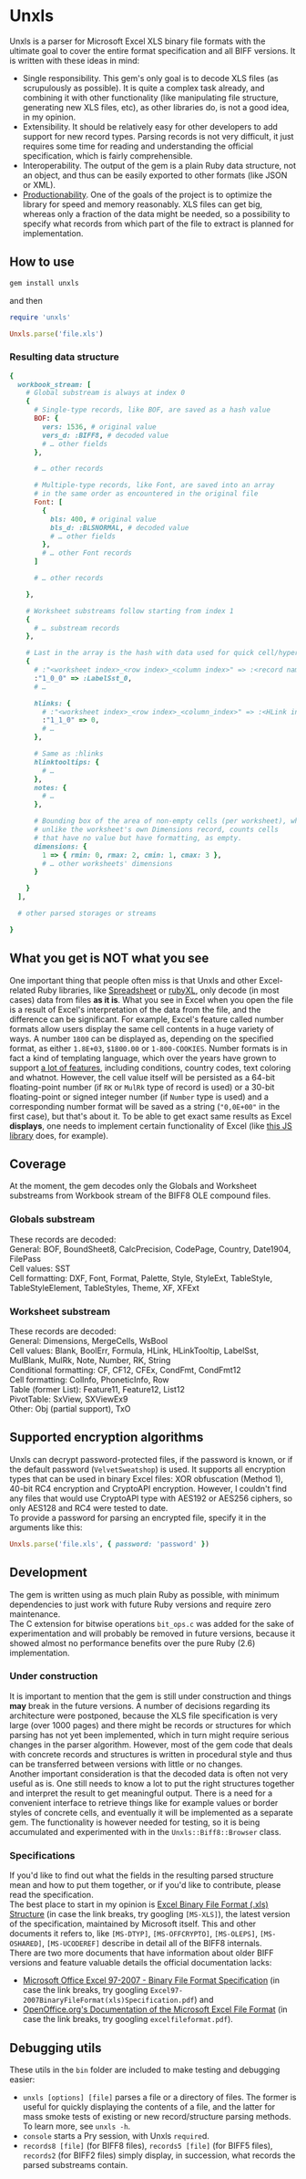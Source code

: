 # Unxls
Unxls is a parser for Microsoft Excel XLS binary file formats with the ultimate goal to cover the entire format specification and all BIFF versions. It is written with these ideas in mind:

- Single responsibility. This gem's only goal is to decode XLS files (as scrupulously as possible). It is quite a complex task already, and combining it with other functionality (like manipulating file structure, generating new XLS files, etc), as other libraries do, is not a good idea, in my opinion.
- Extensibility. It should be relatively easy for other developers to add support for new record types. Parsing records is not very difficult, it just requires some time for reading and understanding the official specification, which is fairly comprehensible.
- Interoperability. The output of the gem is a plain Ruby data structure, not an object, and thus can be easily exported to other formats (like JSON or XML).
- [Productionability](https://en.wiktionary.org/wiki/productionable). One of the goals of the project is to optimize the library for speed and memory reasonably. XLS files can get big, whereas only a fraction of the data might be needed, so a possibility to specify what records from which part of the file to extract is planned for implementation.

## How to use
```bash
gem install unxls
```

and then

```ruby
require 'unxls'

Unxls.parse('file.xls')
```

### Resulting data structure
```ruby
{
  workbook_stream: [
    # Global substream is always at index 0
    {
      # Single-type records, like BOF, are saved as a hash value
      BOF: {
        vers: 1536, # original value
        vers_d: :BIFF8, # decoded value
        # … other fields
      },

      # … other records

      # Multiple-type records, like Font, are saved into an array
      # in the same order as encountered in the original file
      Font: [
        {
          bls: 400, # original value
          bls_d: :BLSNORMAL, # decoded value
          # … other fields
        },
        # … other Font records
      ]

      # … other records

    },

    # Worksheet substreams follow starting from index 1
    {
      # … substream records
    },

    # Last in the array is the hash with data used for quick cell/hyperlink/etc. value lookup
    {
      # :"<worksheet index>_<row index>_<column index>" => :<record name>_<record index>
      :"1_0_0" => :LabelSst_0,
      # …

      hlinks: {
        # :"<worksheet index>_<row index>_<column_index>" => :<HLink index>
        :"1_1_0" => 0,
        # …
      },

      # Same as :hlinks
      hlinktooltips: {
        # …
      },
      notes: {
        # …
      },

      # Bounding box of the area of non-empty cells (per worksheet), which,
      # unlike the worksheet's own Dimensions record, counts cells
      # that have no value but have formatting, as empty.
      dimensions: {
        1 => { rmin: 0, rmax: 2, cmin: 1, cmax: 3 },
        # … other worksheets' dimensions
      }

    }
  ],

  # other parsed storages or streams

}
```

## What you get is NOT what you see
One important thing that people often miss is that Unxls and other Excel-related Ruby libraries, like [Spreadsheet](https://github.com/zdavatz/spreadsheet) or [rubyXL](https://github.com/weshatheleopard/rubyXL), only decode (in most cases) data from files __as it is__. What you see in Excel when you open the file is a result of Excel's interpretation of the data from the file, and the difference can be significant.
For example, Excel's feature called number formats allow users display the same cell contents in a huge variety of ways. A number ```1800``` can be displayed as, depending on the specified format, as either ```1.8E+03```, ```$1800.00``` or ```1-800-COOKIES```. Number formats is in fact a kind of templating language, which over the years have grown to support [a lot of features](https://support.microsoft.com/en-us/office/number-format-codes-5026bbd6-04bc-48cd-bf33-80f18b4eae68), including conditions, country codes, text coloring and whatnot. However, the cell value itself will be persisted as a 64-bit floating-point number (if ```RK``` or ```MulRk``` type of record is used) or a 30-bit floating-point or signed integer number (if ```Number``` type is used) and a corresponding number format will be saved as a string (```"0,0E+00"``` in the first case), but that's about it. To be able to get exact same results as Excel __displays__, one needs to implement certain functionality of Excel (like [this JS library](https://github.com/SheetJS/ssf) does, for example).

## Coverage
At the moment, the gem decodes only the Globals and Worksheet substreams from Workbook stream of the BIFF8 OLE compound files.

### Globals substream
These records are decoded:  
General: BOF, BoundSheet8, CalcPrecision, CodePage, Country, Date1904, FilePass  
Cell values: SST  
Cell formatting: DXF, Font, Format, Palette, Style, StyleExt, TableStyle, TableStyleElement, TableStyles, Theme, XF, XFExt

### Worksheet substream
These records are decoded:  
General: Dimensions, MergeCells, WsBool  
Cell values: Blank, BoolErr, Formula, HLink, HLinkTooltip, LabelSst, MulBlank, MulRk, Note, Number, RK, String  
Conditional formatting: CF, CF12, CFEx, CondFmt, CondFmt12  
Cell formatting: ColInfo, PhoneticInfo, Row  
Table (former List): Feature11, Feature12, List12  
PivotTable: SxView, SXViewEx9  
Other: Obj (partial support), TxO

## Supported encryption algorithms
Unxls can decrypt password-protected files, if the password is known, or if the default password (```VelvetSweatshop```) is used. It supports all encryption types that can be used in binary Excel files: XOR obfuscation (Method 1), 40-bit RC4 encryption and CryptoAPI encryption. However, I couldn't find any files that would use CryptoAPI type with AES192 or AES256 ciphers, so only AES128 and RC4 were tested to date.  
To provide a password for parsing an encrypted file, specify it in the arguments like this:
```ruby
Unxls.parse('file.xls', { password: 'password' })
```

## Development
The gem is written using as much plain Ruby as possible, with minimum dependencies to just work with future Ruby versions and require zero maintenance.  
The C extension for bitwise operations ```bit_ops.c``` was added for the sake of experimentation and will probably be removed in future versions, because it showed almost no performance benefits over the pure Ruby (2.6) implementation.

### Under construction
It is important to mention that the gem is still under construction and things **may** break in the future versions. A number of decisions regarding its architecture were postponed, because the XLS file specification is very large (over 1000 pages) and there might be records or structures for which parsing has not yet been implemented, which in turn might require serious changes in the parser algorithm. However, most of the gem code that deals with concrete records and structures is written in procedural style and thus can be transferred between versions with little or no changes.  
Another important consideration is that the decoded data is often not very useful as is. One still needs to know a lot to put the right structures together and interpret the result to get meaningful output. There is a need for a convenient interface to retrieve things like for example values or border styles of concrete cells, and eventually it will be implemented as a separate gem. The functionality is however needed for testing, so it is being accumulated and experimented with in the ```Unxls::Biff8::Browser``` class.

### Specifications
If you'd like to find out what the fields in the resulting parsed structure mean and how to put them together, or if you'd like to contribute, please read the specification.  
The best place to start in my opinion is [Excel Binary File Format (.xls) Structure](https://docs.microsoft.com/en-us/openspecs/office_file_formats/ms-xls/cd03cb5f-ca02-4934-a391-bb674cb8aa06) (in case the link breaks, try googling ```[MS-XLS]```), the latest version of the specification, maintained by Microsoft itself. This and other documents it refers to, like ```[MS-DTYP]```, ```[MS-OFFCRYPTO]```, ```[MS-OLEPS]```, ```[MS-OSHARED]```, ```[MS-UCODEREF]``` describe in detail all of the BIFF8 internals.  
There are two more documents that have information about older BIFF versions and feature valuable details the official documentation lacks:
 - [Microsoft Office Excel 97-2007 - Binary File Format Specification](http://download.microsoft.com/download/5/0/1/501ED102-E53F-4CE0-AA6B-B0F93629DDC6/Office/Excel97-2007BinaryFileFormat(xls)Specification.pdf) (in case the link breaks, try googling ```Excel97-2007BinaryFileFormat(xls)Specification.pdf```) and
 - [OpenOffice.org's Documentation of the Microsoft Excel File Format](https://www.openoffice.org/sc/excelfileformat.pdf) (in case the link breaks, try googling ```excelfileformat.pdf```).

## Debugging utils
These utils in the ```bin``` folder are included to make testing and debugging easier:
- ```unxls [options] [file]``` parses a file or a directory of files. The former is useful for quickly displaying the contents of a file, and the latter for mass smoke tests of existing or new record/structure parsing methods. To learn more, see ```unxls -h```.
- ```console``` starts a Pry session, with Unxls ```require```d.
- ```records8 [file]``` (for BIFF8 files), ```records5 [file]``` (for BIFF5 files), ```records2``` (for BIFF2 files) simply display, in succession, what records the parsed substreams contain.
